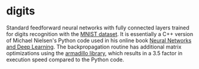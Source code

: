 # digits

Standard feedforward neural networks with fully connected layers trained for digits recognition with the [MNIST dataset](http://yann.lecun.com/exdb/mnist/). It is essentially a C++ version of Michael Nielsen's Python code used in his online book [Neural Networks and Deep Learning](http://neuralnetworksanddeeplearning.com/index.html). The backpropagation routine has additional matrix optimizations using the [armadillo library](http://arma.sourceforge.net/), which results in a 3.5 factor in execution speed compared to the Python code.